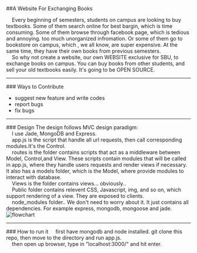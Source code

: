 ##A Website For Exchanging Books

&nbsp;&nbsp;&nbsp;&nbsp;Every beginning of semesters, students on campus are looking to buy textbooks. Some of them search online for best bargin, which is time consuming. Some of them browse through facebook page, which is tedious and annoying. too much unorganized infromation. Or some of them go to bookstore on campus, which , we all know, are super expensive. At the same time, they have their own books from previous semesters.<br>
&nbsp;&nbsp;&nbsp;&nbsp;So why not create a website, our own WEBSITE exclusive for SBU, to exchange books on campus. You can buy books from other students, and sell your old textbooks easily. It's going to be OPEN SOURCE.
<hr>
### Ways to Contribute
<ul>
<li>suggest new feature and write codes</li>
<li>report bugs</li>
<li>fix bugs</li>
</ul>
<hr>
### Design
The design follows MVC design paradigm:<br>
&nbsp;&nbsp;&nbsp;&nbsp;I use Jade, MongoDB and Express.<br>
&nbsp;&nbsp;&nbsp;&nbsp;app.js is the script that handle all url requests, then call corresponding modules.It's the Control.<br>
&nbsp;&nbsp;&nbsp;&nbsp;routes is the folder contains scripts that act as a middleware between Model, Control,and View. These scripts contain modules that will be called in app.js, where they handle users requests and render views if necessary. It also has a models folder, which is the Model, where provide modules to interact with database.<br>
&nbsp;&nbsp;&nbsp;&nbsp;Views is the folder contains views... obviously..<br>
&nbsp;&nbsp;&nbsp;&nbsp;Public folder contains relevent CSS, Javascript, img, and so on, which support rendering of a view. They are exposed to clients.<br>
&nbsp;&nbsp;&nbsp;&nbsp;node_modules folder.. We don't need to worry about it. It just contains all dependencies. For example express, mongodb, mongoose and jade.<br>
<img src="http://s30.postimg.org/qud5gbr75/chart.png" alt="flowchart"> <br>
<hr>
### How to run it
&nbsp;&nbsp;&nbsp;&nbsp;first have mongodb and node installed. git clone this repo, then move to the directory and run app.js. <br>
&nbsp;&nbsp;&nbsp;&nbsp;then open up browser, type in "localhost:3000/" and hit enter.

